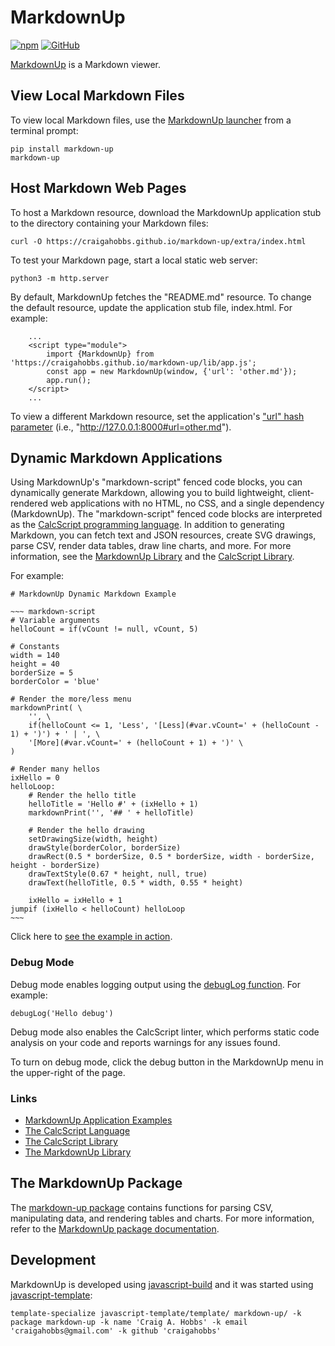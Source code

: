 # MarkdownUp

[![npm](https://img.shields.io/npm/v/markdown-up)](https://www.npmjs.com/package/markdown-up)
[![GitHub](https://img.shields.io/github/license/craigahobbs/markdown-up)](https://github.com/craigahobbs/markdown-up/blob/main/LICENSE)

[MarkdownUp](https://craigahobbs.github.io/markdown-up/)
is a Markdown viewer.


## View Local Markdown Files

To view local Markdown files, use the
[MarkdownUp launcher](https://pypi.org/project/markdown-up/)
from a terminal prompt:

~~~
pip install markdown-up
markdown-up
~~~


## Host Markdown Web Pages

To host a Markdown resource, download the MarkdownUp application stub to the directory containing
your Markdown files:

~~~
curl -O https://craigahobbs.github.io/markdown-up/extra/index.html
~~~

To test your Markdown page, start a local static web server:

~~~
python3 -m http.server
~~~

By default, MarkdownUp fetches the "README.md" resource. To change the default resource, update the
application stub file, index.html. For example:

~~~
    ...
    <script type="module">
        import {MarkdownUp} from 'https://craigahobbs.github.io/markdown-up/lib/app.js';
        const app = new MarkdownUp(window, {'url': 'other.md'});
        app.run();
    </script>
    ...
~~~

To view a different Markdown resource, set the application's
["url" hash parameter](https://craigahobbs.github.io/markdown-up/#cmd.help=1)
(i.e., "http://127.0.0.1:8000#url=other.md").


## Dynamic Markdown Applications

Using MarkdownUp's "markdown-script" fenced code blocks, you can dynamically generate Markdown,
allowing you to build lightweight, client-rendered web applications with no HTML, no CSS, and a
single dependency (MarkdownUp). The "markdown-script" fenced code blocks are interpreted as the
[CalcScript programming language](https://craigahobbs.github.io/calc-script/language/).
In addition to generating Markdown, you can fetch text and JSON resources, create SVG drawings,
parse CSV, render data tables, draw line charts, and more. For more information, see the
[MarkdownUp Library](https://craigahobbs.github.io/markdown-up/library/) and the
[CalcScript Library](https://craigahobbs.github.io/calc-script/library/).

For example:

```
# MarkdownUp Dynamic Markdown Example

~~~ markdown-script
# Variable arguments
helloCount = if(vCount != null, vCount, 5)

# Constants
width = 140
height = 40
borderSize = 5
borderColor = 'blue'

# Render the more/less menu
markdownPrint( \
    '', \
    if(helloCount <= 1, 'Less', '[Less](#var.vCount=' + (helloCount - 1) + ')') + ' | ', \
    '[More](#var.vCount=' + (helloCount + 1) + ')' \
)

# Render many hellos
ixHello = 0
helloLoop:
    # Render the hello title
    helloTitle = 'Hello #' + (ixHello + 1)
    markdownPrint('', '## ' + helloTitle)

    # Render the hello drawing
    setDrawingSize(width, height)
    drawStyle(borderColor, borderSize)
    drawRect(0.5 * borderSize, 0.5 * borderSize, width - borderSize, height - borderSize)
    drawTextStyle(0.67 * height, null, true)
    drawText(helloTitle, 0.5 * width, 0.55 * height)

    ixHello = ixHello + 1
jumpif (ixHello < helloCount) helloLoop
~~~
```

Click here to [see the example in action](https://craigahobbs.github.io/markdown-up/#url=DynamicMarkdownExample.md).


### Debug Mode

Debug mode enables logging output using the
[debugLog function](https://craigahobbs.github.io/calc-script/library/#var.vName='debugLog').
For example:

~~~ calcscript
debugLog('Hello debug')
~~~

Debug mode also enables the CalcScript linter, which performs static code analysis on your code and
reports warnings for any issues found.

To turn on debug mode, click the debug button in the MarkdownUp menu in the upper-right of the page.


### Links

- [MarkdownUp Application Examples](https://craigahobbs.github.io/#url=MarkdownUpApplications.md)
- [The CalcScript Language](https://craigahobbs.github.io/calc-script/language/)
- [The CalcScript Library](https://craigahobbs.github.io/calc-script/library/)
- [The MarkdownUp Library](https://craigahobbs.github.io/markdown-up/library/)


## The MarkdownUp Package

The [markdown-up package](https://www.npmjs.com/package/markdown-up) contains functions for parsing
CSV, manipulating data, and rendering tables and charts. For more information, refer to the
[MarkdownUp package documentation](https://craigahobbs.github.io/markdown-up/doc/).


## Development

MarkdownUp is developed using [javascript-build](https://github.com/craigahobbs/javascript-build#readme)
and it was started using [javascript-template](https://github.com/craigahobbs/javascript-template#readme):

~~~
template-specialize javascript-template/template/ markdown-up/ -k package markdown-up -k name 'Craig A. Hobbs' -k email 'craigahobbs@gmail.com' -k github 'craigahobbs'
~~~
